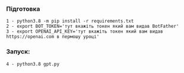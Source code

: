 ### Підготовка
```
1 - python3.8 -m pip install -r requirements.txt
2 - export BOT_TOKEN='тут вкажіть токен який вам видав BotFather' 
3 - export OPENAI_API_KEY='тут вкажіть токен який вам видав https://openai.com в пермошу уроці'
```
### Запуск:
```
4 - python3.8 gpt.py
```
